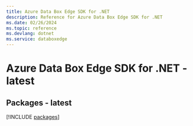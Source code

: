 ```yaml
---
title: Azure Data Box Edge SDK for .NET
description: Reference for Azure Data Box Edge SDK for .NET
ms.date: 02/26/2024
ms.topic: reference
ms.devlang: dotnet
ms.service: databoxedge
---
```

# Azure Data Box Edge SDK for .NET - latest
## Packages - latest
[!INCLUDE [packages](data-box-edge-index.md)]